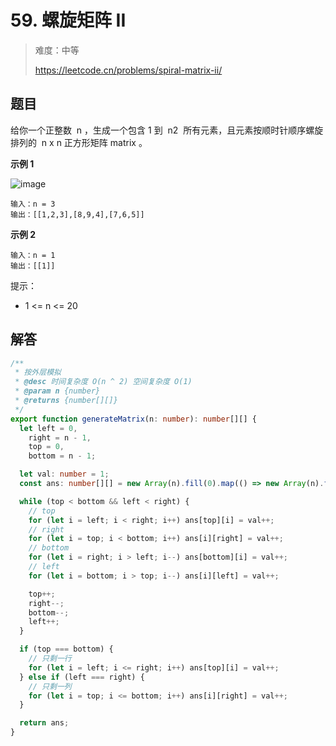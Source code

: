 # 59. 螺旋矩阵 II

> 难度：中等
>
> https://leetcode.cn/problems/spiral-matrix-ii/

## 题目

给你一个正整数  n ，生成一个包含 1 到  n2  所有元素，且元素按顺时针顺序螺旋排列的  n x n 正方形矩阵 matrix 。

**示例 1**

![image](https://user-images.githubusercontent.com/25545052/173475969-2efef942-2923-4257-8e91-70d5b9f89c01.png)

```
输入：n = 3
输出：[[1,2,3],[8,9,4],[7,6,5]]
```

**示例 2**

```
输入：n = 1
输出：[[1]]
```

提示：

- 1 <= n <= 20

## 解答

```typescript
/**
 * 按外层模拟
 * @desc 时间复杂度 O(n ^ 2) 空间复杂度 O(1)
 * @param n {number}
 * @returns {number[][]}
 */
export function generateMatrix(n: number): number[][] {
  let left = 0,
    right = n - 1,
    top = 0,
    bottom = n - 1;

  let val: number = 1;
  const ans: number[][] = new Array(n).fill(0).map(() => new Array(n).fill(0));

  while (top < bottom && left < right) {
    // top
    for (let i = left; i < right; i++) ans[top][i] = val++;
    // right
    for (let i = top; i < bottom; i++) ans[i][right] = val++;
    // bottom
    for (let i = right; i > left; i--) ans[bottom][i] = val++;
    // left
    for (let i = bottom; i > top; i--) ans[i][left] = val++;

    top++;
    right--;
    bottom--;
    left++;
  }

  if (top === bottom) {
    // 只剩一行
    for (let i = left; i <= right; i++) ans[top][i] = val++;
  } else if (left === right) {
    // 只剩一列
    for (let i = top; i <= bottom; i++) ans[i][right] = val++;
  }

  return ans;
}
```
